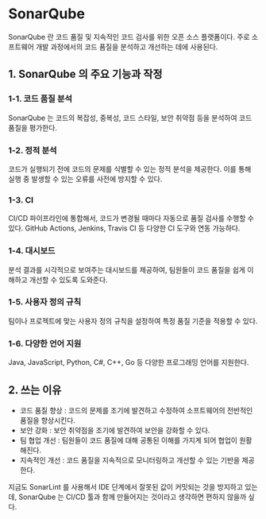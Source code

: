 # SonarQube
SonarQube 란 코드 품질 및 지속적인 코드 검사를 위한 오픈 소스 플랫폼이다. 주로 소프트웨어 개발 과정에서의 코드 품질을 분석하고 개선하는 데에 사용된다.

## 1. SonarQube 의 주요 기능과 작정

### 1-1. 코드 품질 분석
SonarQube 는 코드의 복잡성, 중복성, 코드 스타일, 보안 취약점 등을 분석하여 코드 품질을 평가한다.

### 1-2. 정적 분석
코드가 실행되기 전에 코드의 문제를 식별할 수 있는 정적 분석을 제공한다.
이를 통해 실행 중 발생할 수 있는 오류를 사전에 방지할 수 있다.

### 1-3. CI
CI/CD 파이프라인에 통합해서, 코드가 변경될 때마다 자동으로 품질 검사를 수행할 수 있다.
GitHub Actions, Jenkins, Travis CI 등 다양한 CI 도구와 연동 가능하다.

### 1-4. 대시보드
분석 결과를 시각적으로 보여주는 대시보드를 제공하여, 팀원들이 코드 품질을 쉽게 이해하고 개선할 수 있도록 도와준다.

### 1-5. 사용자 정의 규칙
팀이나 프로젝트에 맞는 사용자 정의 규칙을 설정하여 특정 품질 기준을 적용할 수 있다.

### 1-6. 다양한 언어 지원
Java, JavaScript, Python, C#, C++, Go 등 다양한 프로그래밍 언어를 지원한다.

## 2. 쓰는 이유
- 코드 품질 향상 : 코드의 문제를 조기에 발견하고 수정하여 소프트웨어의 전반적인 품질을 향상시킨다.
- 보안 강화 : 보안 취약점을 조기에 발견하여 보안을 강화할 수 있다.
- 팀 협업 개선 : 팀원들이 코드 품질에 대해 공통된 이해를 가지게 되어 협업이 원활해진다.
- 지속적인 개선 : 코드 품질을 지속적으로 모니터링하고 개선할 수 있는 기반을 제공한다.

지금도 SonarLint 를 사용해서 IDE 단계에서 잘못된 값이 커밋되는 것을 방지하고 있는데, SonarQube 는 CI/CD 툴과 함께 만들어지는 것이라고 생각하면 편하지 않을까 싶다.